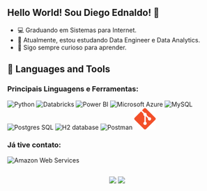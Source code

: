 ## Hello World! Sou Diego Ednaldo! 👋
 
- 💻 Graduando em Sistemas para Internet.
- 🌱 Atualmente, estou estudando Data Engineer e Data Analytics. 
- 👀 Sigo sempre curioso para aprender.

## 🚀 Languages and Tools
### Principais Linguagens e Ferramentas:
</summary>
<p align="left">
 <img  height="50" width="50" src="https://cdn.jsdelivr.net/gh/devicons/devicon/icons/python/python-original.svg" title="Python" alt="Python"/>
 <img height="50" src="https://databricks.com/wp-content/uploads/2021/09/Databricks_Logo.png" title="Databricks" alt="Databricks">
 <img height="50" src="https://upload.wikimedia.org/wikipedia/commons/c/cf/New_Power_BI_Logo.svg" title="Power BI" alt="Power BI">
 <img height="50" src="https://upload.wikimedia.org/wikipedia/commons/f/fa/Microsoft_Azure.svg" title="Microsoft Azure" alt="Microsoft Azure">
 <img width="50" height="50" src="https://www.vectorlogo.zone/logos/mysql/mysql-icon.svg" title="MySQL" alt="MySQL"/></code>
 <img width="50" height="50" src="https://www.vectorlogo.zone/logos/postgresql/postgresql-icon.svg" title="Postgres SQL" alt="Postgres SQL"/></code>
 <img height="50" src="http://h2database.com/html/images/h2-logo-2.png" title="H2 database" alt="H2 database">
 <img width="50" height="50" src="https://www.vectorlogo.zone/logos/getpostman/getpostman-icon.svg" title="Postman" alt="Postman" /></code>
 <img height="50" src="https://raw.githubusercontent.com/devicons/devicon/master/icons/git/git-original.svg" title="GIT" alt="GIT">

</p>

### Já tive contato:
</summary>
<p align="left">
</code>
 <img height="50" src="https://upload.wikimedia.org/wikipedia/commons/1/1d/AmazonWebservices_Logo.svg" title="Amazon Web Services" alt="Amazon Web Services">
<p>

  ##
 
  <div align="center"> 
  <a href = "mailto:santanaednaldo000@gmail.com"><img src="https://img.shields.io/badge/-Gmail-%23333?style=for-the-badge&logo=gmail&logoColor=white" target="_blank"></a>
  <a href="https://www.linkedin.com/in/diegoednaldo/" target="_blank"><img src="https://img.shields.io/badge/-LinkedIn-%230077B5?style=for-the-badge&logo=linkedin&logoColor=white" target="_blank"></a> 

 </div>
